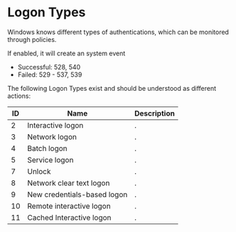 # Logon Types
Windows knows different types of authentications, which can be monitored through policies.

If enabled, it will create an system event
* Successful: 528, 540
* Failed: 529 - 537, 539

The following Logon Types exist and should be understood as different actions:

ID | Name | Description
---|------|------------
2 | Interactive logon | .
3 | Network logon | .
4 | Batch logon | .
5 | Service logon | .
7 | Unlock | .
8 | Network clear text logon | .
9 | New credentials-based logon | .
10 | Remote interactive logon | .
11 | Cached Interactive logon | .
